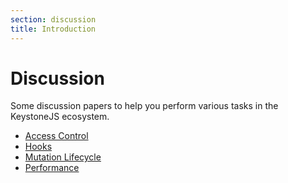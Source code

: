 ```yaml
---
section: discussion
title: Introduction
---
```


# Discussion

Some discussion papers to help you perform various tasks in the KeystoneJS ecosystem.

- [Access Control](./access-control.md)
- [Hooks](./hooks.md)
- [Mutation Lifecycle](./mutation-lifecycle.md)
- [Performance](./performance.md)
